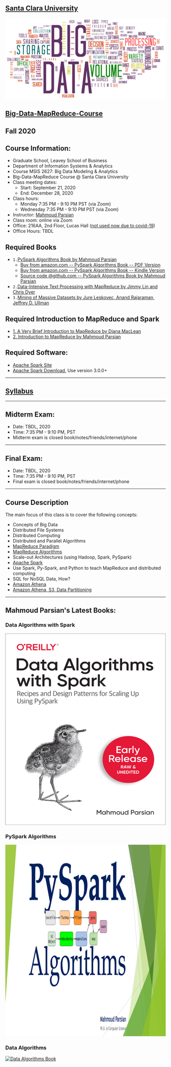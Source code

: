 [Santa Clara University](http://scu.edu/)
-----------------------------------------


<img src="images/big-data-words2.png"/>


[Big-Data-MapReduce-Course](https://www.scu.edu/business/ms-information-systems/curriculum/msis-courses/)
----------------------------

## Fall 2020
## Course Information: 
* Graduate School, Leavey School of Business
* Department of Information Systems & Analytics
* Course MSIS 2627: Big Data Modeling & Analytics
* Big-Data-MapReduce Course @ Santa Clara University
* Class meeting dates: 
	* Start: September 21, 2020
	* End: December 28, 2020
* Class hours:  
	* Monday 7:35 PM - 9:10 PM PST (via Zoom)
	* Wednesday 7:35 PM - 9:10 PM PST	(via Zoom)
* Instructor: [Mahmoud Parsian](https://www.scu.edu/business/isa/faculty/parsian/)
* Class room: online via Zoom
* Office: 216AA, 2nd Floor, Lucas Hall ([not used now due to covid-19](https://www.cdc.gov/coronavirus/2019-nCoV/index.html))
* Office Hours: TBDL

## Required Books

* `1.`[PySpark Algorithms Book by Mahmoud Parsian](https://www.amazon.com/dp/B07X4B2218/ref=sr_1_2)
	* [Buy from amazon.com -- PySpark Algorithms Book -- PDF Version](https://www.amazon.com/PySpark-Algorithms-Mahmoud-Parsian-ebook/dp/B07WQHTVCJ/)
	* [Buy from amazon.com -- PySpark Algorithms Book -- Kindle Version](https://www.amazon.com/PySpark-Algorithms-Version-Mahmoud-Parsian-ebook/dp/B07X4B2218/)
	* [Source code @github.com -- PySpark Algorithms Book by Mahmoud Parsian](https://github.com/mahmoudparsian/pyspark-algorithms)
* `2.`[Data-Intensive Text Processing with MapReduce by Jimmy Lin and Chris Dyer](http://lintool.github.io/MapReduceAlgorithms/ed1n/MapReduce-algorithms.pdf)
* `3.`[Mining of Massive Datasets by Jure Leskovec, Anand Rajaraman, Jeffrey D. Ullman](http://infolab.stanford.edu/~ullman/mmds/book.pdf)

## Required Introduction to MapReduce and Spark 

* [1. A Very Brief Introduction to MapReduce by Diana MacLean](http://hci.stanford.edu/courses/cs448g/a2/files/map_reduce_tutorial.pdf)
* [2. Introduction to MapReduce by Mahmoud Parsian](http://mapreduce4hackers.com/docs/Introduction-to-MapReduce.pdf)

## Required Software: 

* [Apache Spark Site](http://spark.apache.org/)
* [Apache Spark Download](http://spark.apache.org/downloads.html), Use version 3.0.0+

----------------------------

## [Syllabus](./syllabus/2020-Fall/)


----------------------------

## Midterm Exam: 
* Date: TBDL, 2020 
* Time: 7:35 PM - 9:10 PM, PST
* Midterm exam is closed book/notes/friends/internet/phone


----------------------------

## Final Exam:
* Date: TBDL, 2020
* Time: 7:35 PM - 9:10 PM, PST
* Final exam is closed book/notes/friends/internet/phone


----------------------------


## Course Description
The main focus of this class is to cover the following concepts:

* Concepts of Big Data
* Distributed File Systems
* Distributed Computing
* Distributed and Parallel Algorithms
* [MapReduce Paradigm](http://lintool.github.io/MapReduceAlgorithms/ed1n/MapReduce-algorithms.pdf)
* [MapReduce Algorithms](http://lintool.github.io/MapReduceAlgorithms/ed1n/MapReduce-algorithms.pdf)
* Scale-out Architectures (using Hadoop, Spark, PySpark)
* [Apache Spark](http://spark.apache.org/)
* Use Spark, Py-Spark, and Python to teach MapReduce and distributed computing
* SQL for NoSQL Data, How?
* [Amazon Athena](https://aws.amazon.com/athena/)
* [Amazon Athena, S3, Data Partitioning](https://aws.amazon.com/athena/)
---------------------------

## Mahmoud Parsian's Latest Books: 

### Data Algorithms with Spark 

<a href="https://github.com/mahmoudparsian/data-algorithms-with-spark/blob/master/README.md">
    <img 
        alt="Data Algorithms with Spark" 
        src="images/data_algorithms_with_spark.jpg"
        width="550" 
        height="600"
    >
</a>

### PySpark Algorithms 

<a href="https://www.amazon.com/PySpark-Algorithms-Version-Mahmoud-Parsian-ebook/dp/B07X4B2218/">
    <img 
        alt="PySpark Algorithms Book" 
        src="images/pyspark_algorithms.jpg"
        width="550" 
        height="600"
    >
</a>

### Data Algorithms 

<a href="http://shop.oreilly.com/product/0636920033950.do">
    <img 
        alt="Data Algorithms Book" 
        src="images/large-image.jpg"
        width="550" 
        height="700"
    >
</a>